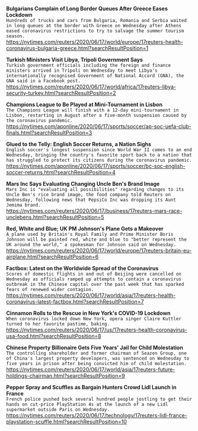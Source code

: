 **Bulgarians Complain of Long Border Queues After Greece Eases Lockdown**\
`Hundreds of trucks and cars from Bulgaria, Romania and Serbia waited in long queues at the border with Greece on Wednesday after Athens eased coronavirus restrictions to try to salvage the summer tourism season.`\
https://nytimes.com/reuters/2020/06/17/world/europe/17reuters-health-coronavirus-bulgaria-greece.html?searchResultPosition=1

**Turkish Ministers Visit Libya, Tripoli Government Says**\
`Turkish government officials including the foreign and finance ministers arrived in Tripoli on Wednesday to meet Libya's internationally recognised Government of National Accord (GNA), the GNA said in a Facebook post. `\
https://nytimes.com/reuters/2020/06/17/world/africa/17reuters-libya-security-turkey.html?searchResultPosition=2

**Champions League to Be Played at Mini-Tournament in Lisbon**\
`The Champions League will finish with a 12-day mini-tournament in Lisbon, restarting in August after a five-month suspension caused by the coronavirus pandemic.`\
https://nytimes.com/aponline/2020/06/17/sports/soccer/ap-soc-uefa-club-finals.html?searchResultPosition=3

**Glued to the Telly: English Soccer Returns, a Nation Sighs**\
`English soccer's longest suspension since World War II comes to an end Wednesday, bringing the country's favorite sport back to a nation that has struggled to protect its citizens during the coronavirus pandemic.`\
https://nytimes.com/aponline/2020/06/17/sports/soccer/bc-soc-english-soccer-returns.html?searchResultPosition=4

**Mars Inc Says Evaluating Changing Uncle Ben's Brand Image**\
`Mars Inc is "evaluating all possibilities" regarding changes to its Uncle Ben's rice brand image, the food company told Reuters on Wednesday, following news that PepsiCo Inc was dropping its Aunt Jemima brand. `\
https://nytimes.com/reuters/2020/06/17/business/17reuters-mars-race-unclebens.html?searchResultPosition=5

**Red, White and Blue; UK PM Johnson's Plane Gets a Makeover**\
`A plane used by Britain's Royal Family and Prime Minister Boris Johnson will be painted red, white and blue to "better represent the UK around the world," a spokesman for Johnson said on Wednesday.`\
https://nytimes.com/reuters/2020/06/17/world/europe/17reuters-britain-eu-airplane.html?searchResultPosition=6

**Factbox: Latest on the Worldwide Spread of the Coronavirus**\
`Scores of domestic flights in and out of Beijing were cancelled on Wednesday as officials ramped up attempts to contain a coronavirus outbreak in the Chinese capital over the past week that has sparked fears of renewed wider contagion.`\
https://nytimes.com/reuters/2020/06/17/world/asia/17reuters-health-coronavirus-latest-factbox.html?searchResultPosition=7

**Cinnamon Rolls to the Rescue in New York's COVID-19 Lockdown**\
`When coronavirus locked down New York, opera singer Claire Kuttler turned to her favorite pastime, baking. `\
https://nytimes.com/reuters/2020/06/17/us/17reuters-health-coronavirus-usa-food.html?searchResultPosition=8

**Chinese Property Billionaire Gets Five Years' Jail for Child Molestation**\
`The controlling shareholder and former chairman of Seazen Group, one of China's largest property developers, was sentenced on Wednesday to five years in prison after being convicted him of child molestation. `\
https://nytimes.com/reuters/2020/06/17/world/asia/17reuters-future-holdings-chairman.html?searchResultPosition=9

**Pepper Spray and Scuffles as Bargain Hunters Crowd Lidl Launch in France**\
`French police pushed back several hundred people jostling to get their hands on cut-price PlayStation 4s at the launch of a new Lidl supermarket outside Paris on Wednesday.`\
https://nytimes.com/reuters/2020/06/17/technology/17reuters-lidl-france-playstation-scuffle.html?searchResultPosition=10

